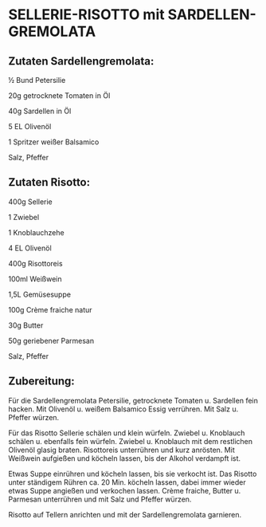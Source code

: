 # SELLERIE-RISOTTO mit SARDELLEN-GREMOLATA

## Zutaten Sardellengremolata:

½ Bund Petersilie

20g getrocknete Tomaten in Öl

40g Sardellen in Öl

5 EL Olivenöl

1 Spritzer weißer Balsamico

Salz, Pfeffer

## Zutaten Risotto:

400g Sellerie

1 Zwiebel

1 Knoblauchzehe

4 EL Olivenöl

400g Risottoreis

100ml Weißwein

1,5L Gemüsesuppe

100g Crème fraiche natur

30g Butter

50g geriebener Parmesan

Salz, Pfeffer

## Zubereitung:

Für die Sardellengremolata Petersilie, getrocknete Tomaten u. Sardellen
fein hacken. Mit Olivenöl u. weißem Balsamico Essig verrühren. Mit Salz
u. Pfeffer würzen.

Für das Risotto Sellerie schälen und klein würfeln. Zwiebel u. Knoblauch
schälen u. ebenfalls fein würfeln. Zwiebel u. Knoblauch mit dem
restlichen Olivenöl glasig braten. Risottoreis unterrühren und kurz
anrösten. Mit Weißwein aufgießen und köcheln lassen, bis der Alkohol
verdampft ist.

Etwas Suppe einrühren und köcheln lassen, bis sie verkocht ist. Das
Risotto unter ständigem Rühren ca. 20 Min. köcheln lassen, dabei immer
wieder etwas Suppe angießen und verkochen lassen. Crème fraiche, Butter
u. Parmesan unterrühren und mit Salz und Pfeffer würzen.

Risotto auf Tellern anrichten und mit der Sardellengremolata garnieren.

